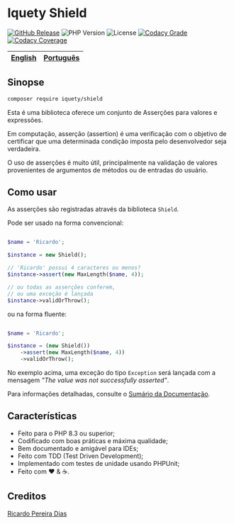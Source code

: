 # Iquety Shield

[![GitHub Release](https://img.shields.io/github/release/iquety/shield.svg)](https://github.com/iquety/shield/releases/latest)
![PHP Version](https://img.shields.io/badge/php-%5E8.3-blue)
![License](https://img.shields.io/badge/license-MIT-blue)
[![Codacy Grade](https://app.codacy.com/project/badge/Grade/5097e82662f54f52a8ae5bb3a4b54e45)](https://www.codacy.com/gh/iquety/security/dashboard?utm_source=github.com&amp;utm_medium=referral&amp;utm_content=iquety/security&amp;utm_campaign=Badge_Grade)
[![Codacy Coverage](https://app.codacy.com/project/badge/Coverage/5097e82662f54f52a8ae5bb3a4b54e45)](https://www.codacy.com/gh/iquety/security/dashboard?utm_source=github.com&utm_medium=referral&utm_content=iquety/security&utm_campaign=Badge_Coverage)

[English](../../readme.md) | [Português](leiame.md)
-- | --

## Sinopse

```bash
composer require iquety/shield
```

Esta é uma biblioteca oferece um conjunto de Asserções para valores e expressões.

Em computação, asserção (assertion) é uma verificação com o objetivo de certificar
que uma determinada condição imposta pelo desenvolvedor seja verdadeira.

O uso de asserções é muito útil, principalmente na validação de valores 
provenientes de argumentos de métodos ou de entradas do usuário.

## Como usar

As asserções são registradas através da biblioteca `Shield`.

Pode ser usado na forma convencional:

```php

$name = 'Ricardo';

$instance = new Shield();

// 'Ricardo' possui 4 caracteres ou menos?
$instance->assert(new MaxLength($name, 4)); 

// ou todas as asserções conferem, 
// ou uma exceção é lançada
$instance->validOrThrow();
```

ou na forma fluente:

```php

$name = 'Ricardo';

$instance = (new Shield())
    ->assert(new MaxLength($name, 4))
    ->validOrThrow();
```

No exemplo acima, uma exceção do tipo `Exception` será lançada com a mensagem 
*"The value was not successfully asserted"*.

Para informações detalhadas, consulte o [Sumário da Documentação](indice.md).

## Características

- Feito para o PHP 8.3 ou superior;
- Codificado com boas práticas e máxima qualidade;
- Bem documentado e amigável para IDEs;
- Feito com TDD (Test Driven Development);
- Implementado com testes de unidade usando PHPUnit;
- Feito com :heart: &amp; :coffee:.

## Creditos

[Ricardo Pereira Dias](https://www.ricardopedias.com.br)
